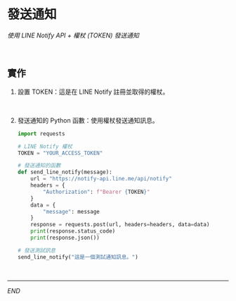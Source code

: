 # 發送通知

_使用 LINE Notify API + 權杖 (TOKEN) 發送通知_

<br>

## 實作

1. 設置 TOKEN：這是在 LINE Notify 註冊並取得的權杖。

<br>

2. 發送通知的 Python 函數：使用權杖發送通知訊息。

    ```python
    import requests

    # LINE Notify 權杖
    TOKEN = "YOUR_ACCESS_TOKEN"

    # 發送通知的函數
    def send_line_notify(message):
        url = "https://notify-api.line.me/api/notify"
        headers = {
            "Authorization": f"Bearer {TOKEN}"
        }
        data = {
            "message": message
        }
        response = requests.post(url, headers=headers, data=data)
        print(response.status_code)
        print(response.json())

    # 發送測試訊息
    send_line_notify("這是一個測試通知訊息。")
    ```

<br>

___

_END_